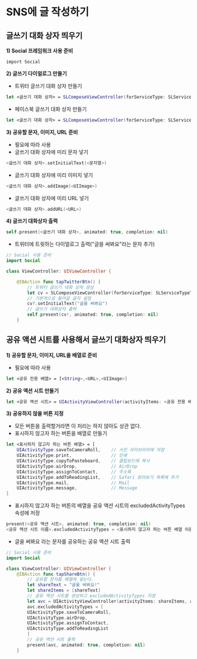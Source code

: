 # SNS에 글 작성하기  

## 글쓰기 대화 상자 띄우기  

**1) Social 프레임워크 사용 준비**  
```
import Social
```

**2) 글쓰기 다이얼로그 만들기**  
- 트위터 글쓰기 대화 상자 만들기
```swift
let <글쓰기 대화 상자> = SLComposeViewController(forServiceType: SLServiceTypeTwitter)  
```
- 페이스북 글쓰기 대화 상자 만들기
```swift
let <글쓰기 대화 상자> = SLComposeViewController(forServiceType: SLServiceTypeFacebook)  
```

**3) 공유할 문자, 이미지, URL 준비**  
- 필요에 따라 사용 
 - 글쓰기 대화 상자에 미리 문자 넣기  
  ```swift
  <글쓰기 대화 상자>.setInitialText(<문자열>) 
  ```
 - 글쓰기 대화 상자에 미리 이미지 넣기 
  ```swift
  <글쓰기 대화 상자>.addImage(<UIImage>) 
  ```
 - 글쓰기 대화 상자에 미리 URL 넣기  
  ```swift
  <글쓰기 대화 상자>.addURL(<URL>)
  ```

**4) 글쓰기 대화상자 출력**  
```swift
self.present(<글쓰기 대화 상자>, animated: true, completion: nil) 
```

- 트위터에 트윗하는 다이얼로그 출력("글을 써봐요"라는 문자 추가) 
```swift
// Social 사용 준비
import Social

class ViewController: UIViewController {

    @IBAction func tapTwitterBtn() {
        // 트위터 글쓰기 대화 상자 생성 
        let cv = SLComposeViewController(forServiceType: SLServiceTypeTwitter)
        // 기본적으로 들어갈 글자 설정 
        cv?.setInitialText("글을 써봐요")
        // 글쓰기 대화상자 출력
        self.present(cv!, animated: true, completion: nil)
    }
```

## 공유 액션 시트를 사용해서 글쓰기 대화상자 띄우기  

**1) 공유할 문자, 이미지, URL을 배열로 준비**  
- 필요에 따라 사용  
```swift
let <공유 전용 배열> = [<String>,<URL>,<UIImage>]
```

**2) 공유 액션 시트 만들기**  
```swift
let <공유 액션 시트> = UIActivityViewController(activityItems: <공유 전용 배열>, applicationActivities: nil)
```

**3) 공유하지 않을 버튼 지정**  
- 모든 버튼을 출력할거라면 이 처리는 하지 않아도 상관 없다.
- 표시하지 않고자 하는 버튼을 배열로 만들기  
```swift
let <표시하지 않고자 하는 버튼 배열> = [ 
    UIActivityType.saveToCameraRoll,    // 사진 라이브러리에 저장 
    UIActivityType.print,               // 인쇄 
    UIActivityType.copyToPasteboard,    // 클립보드에 복사 
    UIActivityType.airDrop,             // AirDrop 
    UIActivityType.assignToContact,     // 주소록
    UIActivityType.addToReadingList,    // Safari 읽어보기 목록에 추가 
    UIActivityType.mail,                // Mail
    UIActivityType.message,             // Message  
]
```
- 표시하지 않고자 하는 버튼의 배열을 공유 액션 시트의 excludedActivityTypes 속성에 저장  
```swift
present(<공유 액션 시트>, animated: true, completion: nil) 
<공유 액션 시트 이름>.excludedActivityTypes = <표시하지 않고자 하는 버튼 배열 이름> 
```

- 글을 써봐요 라는 문자를 공유하는 공유 액션 시트 출력
```swift 
// Social 사용 준비
import Social

class ViewController: UIViewController {
    @IBAction func tapShareBtn() {
        // 공유할 문자를 배열에 넣는다. 
        let shareText = "글을 써봐요!"
        let shareItems = [shareText]
        // 공유 액션 시트를 생성하고 excludedActivityTypes 지정 
        let avc = UIActivityViewController(activityItems: shareItems, applicationActivities: nil)
        avc.excludedActivityTypes = [
        UIActivityType.saveToCameraRoll,
        UIActivityType.airDrop,
        UIActivityType.assignToContact,
        UIActivityType.addToReadingList
        ]
        // 공유 액션 시트 출력
        present(avc, animated: true, completion: nil)
    }
```
